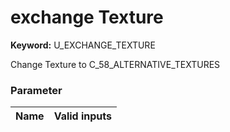 

# exchange Texture



**Keyword:**  U_EXCHANGE_TEXTURE  

Change Texture to C_58_ALTERNATIVE_TEXTURES  
  




### Parameter
| Name | Valid inputs | 
|  --  |  --  | 

